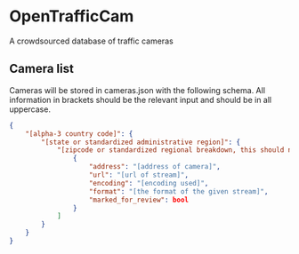 # OpenTrafficCam
A crowdsourced database of traffic cameras

## Camera list
Cameras will be stored in cameras.json with the following schema.  All information in brackets should be the relevant input and should be in all uppercase.
```json
{
    "[alpha-3 country code]": {
        "[state or standardized administrative region]": {
            "[zipcode or standardized regional breakdown, this should not be skipped but may be a single entry of 'all']": [
                {
                    "address": "[address of camera]",
                    "url": "[url of stream]",
                    "encoding": "[encoding used]",
                    "format": "[the format of the given stream]",
                    "marked_for_review": bool
                }
            ]
        }
    }
}
```
